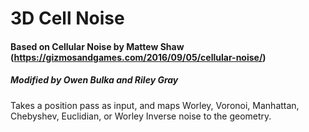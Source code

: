 # 3D Cell Noise
#### Based on Cellular Noise by Mattew Shaw (https://gizmosandgames.com/2016/09/05/cellular-noise/)
##### Modified by Owen Bulka and Riley Gray

Takes a position pass as input, and maps Worley, Voronoi, Manhattan, Chebyshev, Euclidian, or Worley Inverse noise to the geometry.

